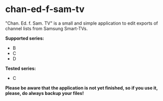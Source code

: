 chan-ed-f-sam-tv
================

"Chan. Ed. f. Sam. TV" is a small and simple application to edit exports of channel lists from Samsung Smart-TVs.

__Supported series:__
- B
- C
- D

__Tested series:__
- C

__Please be aware that the application is not yet finished, so if you use it, please, do always backup your files!__
